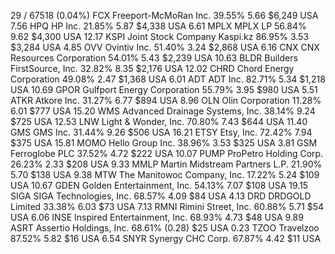 
29 / 67518 (0.04%)
FCX	Freeport-McMoRan Inc.		39.55%	5.66	$6,249	USA	7.56
HPQ	HP Inc.		21.85%	5.87	$4,338	USA	6.61
MPLX	MPLX LP		56.84%	9.62	$4,300	USA	12.17
KSPI	Joint Stock Company Kaspi.kz		86.95%	3.53	$3,284	USA	4.85
OVV	Ovintiv Inc.		51.40%	3.24	$2,868	USA	6.16
CNX	CNX Resources Corporation		54.01%	5.43	$2,239	USA	10.63
BLDR	Builders FirstSource, Inc.		32.82%	8.35	$2,176	USA	12.02
CHRD	Chord Energy Corporation		49.08%	2.47	$1,368	USA	6.01
ADT	ADT Inc.		82.71%	5.34	$1,218	USA	10.69
GPOR	Gulfport Energy Corporation		55.79%	3.95	$980	USA	5.51
ATKR	Atkore Inc.		31.27%	6.77	$894	USA	8.96
OLN	Olin Corporation		11.28%	6.01	$777	USA	15.20
WMS	Advanced Drainage Systems, Inc.		38.14%	9.24	$725	USA	12.53
LNW	Light & Wonder, Inc.		70.80%	7.43	$644	USA	11.40
GMS	GMS Inc.		31.44%	9.26	$506	USA	16.21
ETSY	Etsy, Inc.		72.42%	7.94	$375	USA	15.81
MOMO	Hello Group Inc.		38.96%	3.53	$325	USA	3.81
GSM	Ferroglobe PLC		37.52%	4.72	$222	USA	10.07
PUMP	ProPetro Holding Corp.		26.23%	2.33	$208	USA	9.33
MMLP	Martin Midstream Partners L.P.		21.90%	5.70	$138	USA	9.38
MTW	The Manitowoc Company, Inc.		17.22%	5.24	$109	USA	10.67
GDEN	Golden Entertainment, Inc.		54.13%	7.07	$108	USA	19.15
SIGA	SIGA Technologies, Inc.		68.57%	4.09	$84	USA	4.13
DRD	DRDGOLD Limited		33.38%	6.03	$73	USA	7.13
RMNI	Rimini Street, Inc.		60.88%	5.71	$54	USA	6.06
INSE	Inspired Entertainment, Inc.		68.93%	4.73	$48	USA	9.89
ASRT	Assertio Holdings, Inc.		68.61%	(0.28)	$25	USA	0.23
TZOO	Travelzoo		87.52%	5.82	$16	USA	6.54
SNYR	Synergy CHC Corp.		67.87%	4.42	$11	USA	
